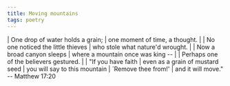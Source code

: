 ```yaml
---
title: Moving mountains
tags: poetry
---
```


| One drop of water holds a grain;
| one moment of time, a thought.
|
| No one noticed the little thieves
| who stole what nature'd wrought.
|
| Now a broad canyon sleeps
| where a mountain once was king --
|
| Perhaps one of the believers gestured.
|
|   "If you have faith
|   even as a grain of mustard seed
|   you will say to this mountain
|   `Remove thee from!'
|   and it will move." -- Matthew 17:20
